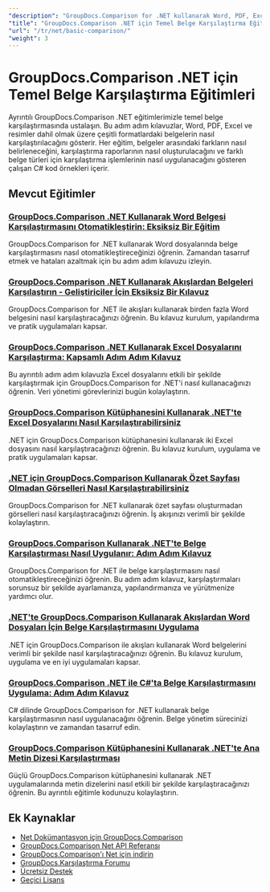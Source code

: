 ```yaml
---
"description": "GroupDocs.Comparison for .NET kullanarak Word, PDF, Excel, resimler ve daha fazlası gibi farklı belge türlerini karşılaştırmaya yönelik kapsamlı eğitimler."
"title": "GroupDocs.Comparison .NET için Temel Belge Karşılaştırma Eğitimleri"
"url": "/tr/net/basic-comparison/"
"weight": 3
---
```


# GroupDocs.Comparison .NET için Temel Belge Karşılaştırma Eğitimleri

Ayrıntılı GroupDocs.Comparison .NET eğitimlerimizle temel belge karşılaştırmasında ustalaşın. Bu adım adım kılavuzlar, Word, PDF, Excel ve resimler dahil olmak üzere çeşitli formatlardaki belgelerin nasıl karşılaştırılacağını gösterir. Her eğitim, belgeler arasındaki farkların nasıl belirleneceğini, karşılaştırma raporlarının nasıl oluşturulacağını ve farklı belge türleri için karşılaştırma işlemlerinin nasıl uygulanacağını gösteren çalışan C# kod örnekleri içerir.

## Mevcut Eğitimler

### [GroupDocs.Comparison .NET Kullanarak Word Belgesi Karşılaştırmasını Otomatikleştirin: Eksiksiz Bir Eğitim](./automate-word-compare-groupdocs-net-tutorial/)
GroupDocs.Comparison for .NET kullanarak Word dosyalarında belge karşılaştırmasını nasıl otomatikleştireceğinizi öğrenin. Zamandan tasarruf etmek ve hataları azaltmak için bu adım adım kılavuzu izleyin.

### [GroupDocs.Comparison .NET Kullanarak Akışlardan Belgeleri Karşılaştırın - Geliştiriciler İçin Eksiksiz Bir Kılavuz](./compare-documents-groupdocs-comparison-net/)
GroupDocs.Comparison for .NET ile akışları kullanarak birden fazla Word belgesini nasıl karşılaştıracağınızı öğrenin. Bu kılavuz kurulum, yapılandırma ve pratik uygulamaları kapsar.

### [GroupDocs.Comparison .NET Kullanarak Excel Dosyalarını Karşılaştırma: Kapsamlı Adım Adım Kılavuz](./groupdocs-comparison-net-excel-files-step-by-step-guide/)
Bu ayrıntılı adım adım kılavuzla Excel dosyalarını etkili bir şekilde karşılaştırmak için GroupDocs.Comparison for .NET'i nasıl kullanacağınızı öğrenin. Veri yönetimi görevlerinizi bugün kolaylaştırın.

### [GroupDocs.Comparison Kütüphanesini Kullanarak .NET'te Excel Dosyalarını Nasıl Karşılaştırabilirsiniz](./compare-excel-files-dotnet-groupdocs-comparison/)
.NET için GroupDocs.Comparison kütüphanesini kullanarak iki Excel dosyasını nasıl karşılaştıracağınızı öğrenin. Bu kılavuz kurulum, uygulama ve pratik uygulamaları kapsar.

### [.NET için GroupDocs.Comparison Kullanarak Özet Sayfası Olmadan Görselleri Nasıl Karşılaştırabilirsiniz](./compare-images-without-summary-page-groupdocs-net/)
GroupDocs.Comparison for .NET kullanarak özet sayfası oluşturmadan görselleri nasıl karşılaştıracağınızı öğrenin. İş akışınızı verimli bir şekilde kolaylaştırın.

### [GroupDocs.Comparison Kullanarak .NET'te Belge Karşılaştırması Nasıl Uygulanır: Adım Adım Kılavuz](./implement-document-comparison-groupdocs-net/)
GroupDocs.Comparison for .NET ile belge karşılaştırmasını nasıl otomatikleştireceğinizi öğrenin. Bu adım adım kılavuz, karşılaştırmaları sorunsuz bir şekilde ayarlamanıza, yapılandırmanıza ve yürütmenize yardımcı olur.

### [.NET'te GroupDocs.Comparison Kullanarak Akışlardan Word Dosyaları İçin Belge Karşılaştırmasını Uygulama](./document-comparison-groupdocs-comparison-net-csharp/)
.NET için GroupDocs.Comparison ile akışları kullanarak Word belgelerini verimli bir şekilde nasıl karşılaştıracağınızı öğrenin. Bu kılavuz kurulum, uygulama ve en iyi uygulamaları kapsar.

### [GroupDocs.Comparison .NET ile C#'ta Belge Karşılaştırmasını Uygulama: Adım Adım Kılavuz](./groupdocs-comparison-net-document-comparison-csharp/)
C# dilinde GroupDocs.Comparison for .NET kullanarak belge karşılaştırmasının nasıl uygulanacağını öğrenin. Belge yönetim sürecinizi kolaylaştırın ve zamandan tasarruf edin.

### [GroupDocs.Comparison Kütüphanesini Kullanarak .NET'te Ana Metin Dizesi Karşılaştırması](./groupdocs-comparison-net-text-string-compare/)
Güçlü GroupDocs.Comparison kütüphanesini kullanarak .NET uygulamalarında metin dizelerini nasıl etkili bir şekilde karşılaştıracağınızı öğrenin. Bu ayrıntılı eğitimle kodunuzu kolaylaştırın.

## Ek Kaynaklar

- [Net Dokümantasyon için GroupDocs.Comparison](https://docs.groupdocs.com/comparison/net/)
- [GroupDocs.Comparison Net API Referansı](https://reference.groupdocs.com/comparison/net/)
- [GroupDocs.Comparison'ı Net için indirin](https://releases.groupdocs.com/comparison/net/)
- [GroupDocs.Karşılaştırma Forumu](https://forum.groupdocs.com/c/comparison)
- [Ücretsiz Destek](https://forum.groupdocs.com/)
- [Geçici Lisans](https://purchase.groupdocs.com/temporary-license/)